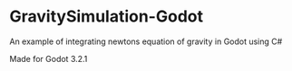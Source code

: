 # GravitySimulation-Godot
An example of integrating newtons equation of gravity in Godot using C#

Made for Godot 3.2.1
